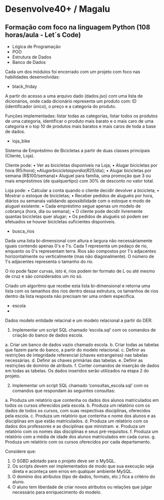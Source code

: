 # Desenvolve40+ / Magalu

## Formação com foco na linguagem Python (108 horas/aula - Let´s Code)

- Lógica de Programação
- POO
- Estrutura de Dados
- Banco de Dados

Cada um dos módulos foi encerrado com um projeto com foco nas habilidades desenvolvidas:

- black_friday 

A partir do acesso a uma arquivo dado (dados.jso) com uma lista de dicionários, onde cada dicionário representa um produto com: 
ID (identificador único), o preço e a categoria do produto. 

Funções implementadas: listar todas as categorias, listar todos os produtos de uma categoria, identificar o produto mais barato e o mais caro de uma categoria e o top 10 de produtos mais baratos e mais caros de toda a base de dados.

- loja_bike

Sistema de Empréstimo de Bicicletas a partir de duas classes principais (Cliente, Loja).

Cliente pode: • Ver as bicicletas disponíveis na Loja; • Alugar bicicletas por hora (R$5/hora); • Alugar bicicletas por dia (R$25/dia); • Alugar bicicletas por semana (R$100/semana)• Aluguel para família, uma promoção que 3 ou mais empréstimos (de qualquertipo) com 30% de desconto no valor total.

Loja pode: • Calcular a conta quando o cliente decidir devolver a bicicleta; • Mostrar o estoque de bicicletas; • Receber pedidos de aluguéis por hora, diários ou semanais validando apossibilidade com o estoque e modo de aluguel existente. • Cada empréstimo segue apenas um modelo de cobrança (hora, dia ou semana); 
 • O cliente pode decidir livremente quantas bicicletas quer alugar; • Os pedidos de aluguéis só podem ser efetuados se houver bicicletas suficientes disponíveis.

- busca_rios

Dada uma lista bi-dimensional com altura e largura não necessáriamente iguais contendo apenas 0's e 1's. 
Cada 1 representa um pedaço de rio, enquanto os 0's representam terra. Rios são compostos por 1's adjacentes horizontalmente ou verticalmente (mas não diagonalmente). 
O número de 1's adjacentes representa o tamanho do rio.

O rio pode fazer curvas, isto é, rios podem ter formato de L ou até mesmo de cruz e são considerados um rio só.

Criado um algoritmo que recebe esta lista bi-dimensional e retorna uma lista com os tamanhos dos rios dentro dessa estrutura, os tamanhos de rios dentro da lista resposta não precisam ter uma ordem específica.

- escola
- 
Dados modelo entidade relacinal e um modelo relacional a partir do DER: 

1.	Implementar um script SQL chamado ‘escola.sql’ com os comandos de criação do banco de dados escola.

  a.	Criar um banco de dados vazio chamado escola.
  b.	Criar todas as tabelas que fazem parte do banco, a partir do modelo relacional.
  c.	Definir as restrições de integridade referencial (chaves estrangeiras) nas tabelas necessárias.
  d.	Definir as chaves primárias das tabelas.
  e.	Definir as restrições de domínio de atributo.
  f.	Conter comandos de inserção de dados em todas as tabelas. Os dados inseridos serão utilizados na etapa 2 do projeto.

2.	Implementar um script SQL chamado ‘consultas_escola.sql’ com os comandos que respondam às seguintes consultas:

  a.	Produza um relatório que contenha os dados dos alunos matriculados em todos os cursos oferecidos pela escola.
  b.	Produza um relatório com os dados de todos os cursos, com suas respectivas disciplinas, oferecidos pela escola.
  c.	Produza um relatório que contenha o nome dos alunos e as disciplinas em que estão matriculados.
  d.	Produza um relatório com os dados dos professores e as disciplinas que ministram.
  e.	Produza um relatório com os nomes das disciplinas e seus pré-requisitos.
  f.	Produza um relatório com a média de idade dos alunos matriculados em cada curso.
  g.	Produza um relatório com os cursos oferecidos por cada departamento.

Considere que:

1.	O SGBD adotado para o projeto deve ser o MySQL.
2.	Os scripts devem ser implementados de modo que sua execução seja direta e aconteça sem erros em qualquer ambiente MySQL.
3.	O domínio dos atributos (tipo de dados, formato, etc.) fica a critério do aluno.
4.	O aluno tem liberdade de criar novos atributos ou relações que julgar necessário para enriquecimento do modelo.

